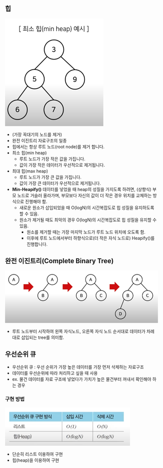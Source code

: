 ## 힙
![Alt text](image-1.png)
- (가장 꼭대기의 노드를 제거)
- 완전 이진트리 자료구조의 일종
- 힙에서는 항상 루트 노드(root node)를 제거 합니다.
- 최소 힙(min heap)
    - 루트 노드가 가장 작은 값을 가집니다.
    - 값이 가장 작은 데이터가 우선적으로 제거됩니다.
- 최대 힙(max heap)
    - 루트 노드가 가장 큰 값을 가집니다.
    - 값이 가장 큰 데이터가 우선적으로 제거됩니다.
- **Min-Heapify()** 데이터를 넣었을 때 heap의 성질을 가지도록 하려면, (상향식) 부모 노드로 거슬러 올라가며, 부모보다 자신의 값이 더 작은 경우 위치를 교체하는 방식으로 진행해야 함.
    - 새로운 원소가 삽입되었을 때 O(logN)의 시간복잡도로 힙 성질을 유지하도록 할 수 있음.
    - 원소가 제거될 때도 최악의 경우 O(logN)의 시간복잡도로 힙 성질을 유지할 수 있음.
        - 원소를 제거할 때는 가장 마지막 노드가 루트 노드 위치에 오도록 함.
        - 이후에 루트 노드에서부터 하향식으로(더 작은 자식 노드로) Heapify()를 진행합니다.  

## 완전 이진트리(Complete Binary Tree)
![Alt text](image-2.png)
- 루트 노드부터 시작하여 왼쪽 자식노드, 오른쪽 자식 노드 순서대로 데이터가 차례대로 삽입되는 tree를 의미함.

## 우선순위 큐

- 우선순위 큐 : 우선 순위가 가장 높은 데이터를 가장 먼저 삭제하는 자료구조
- 데이터를 우선순위에 따라 처리하고 싶을 때 사용
- ex. 물건 데이터를 자료 구조에 넣었다가 가치가 높은 물건부터 꺼내서 확인해야 하는 경우

### 구현 방법
 ![Alt text](image.png)
- 단순히 리스트 이용하여 구현
- 힙(heap)을 이용하여 구현
